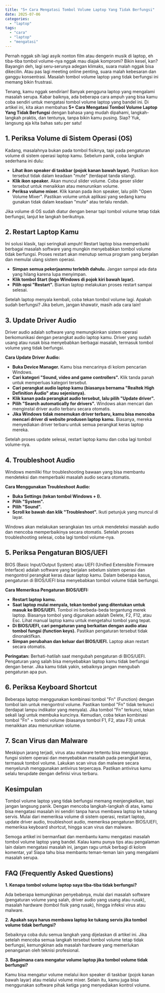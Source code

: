 ```yaml
---
title: "5+ Cara Mengatasi Tombol Volume Laptop Yang Tidak Berfungsi"
date: 2025-07-06
categories: 
  - "laptop"
tags: 
  - "cara"
  - "laptop"
  - "mengatasi"
---
```


Pernah nggak sih lagi asyik nonton film atau dengerin musik di laptop, eh tiba-tiba tombol volume-nya nggak mau diajak kompromi? Bikin kesel, kan? Bayangin deh, lagi seru-serunya adegan klimaks, suara malah nggak bisa dikecilin. Atau pas lagi meeting online penting, suara malah kebesaran dan ganggu konsentrasi. Masalah tombol volume laptop yang tidak berfungsi ini memang bikin frustrasi.

Tenang, kamu nggak sendirian! Banyak pengguna laptop yang mengalami masalah serupa. Kabar baiknya, ada beberapa cara ampuh yang bisa kamu coba sendiri untuk mengatasi tombol volume laptop yang bandel ini. Di artikel ini, kita akan membahas **5+ Cara Mengatasi Tombol Volume Laptop Yang Tidak Berfungsi** dengan bahasa yang mudah dipahami, langkah-langkah praktis, dan tentunya, tanpa bikin kamu pusing. Siap? Yuk, langsung aja kita bahas satu per satu!

## 1\. Periksa Volume di Sistem Operasi (OS)

Kadang, masalahnya bukan pada tombol fisiknya, tapi pada pengaturan volume di sistem operasi laptop kamu. Sebelum panik, coba langkah sederhana ini dulu:

- **Lihat ikon speaker di taskbar (pojok kanan bawah layar).** Pastikan ikon tersebut tidak dalam keadaan "mute" (terdapat tanda silang).
- **Klik ikon speaker.** Akan muncul slider volume. Coba geser slider tersebut untuk menaikkan atau menurunkan volume.
- **Periksa volume mixer.** Klik kanan pada ikon speaker, lalu pilih "Open Volume Mixer". Pastikan volume untuk aplikasi yang sedang kamu gunakan tidak dalam keadaan "mute" atau terlalu rendah.

Jika volume di OS sudah diatur dengan benar tapi tombol volume tetap tidak berfungsi, lanjut ke langkah berikutnya.

## 2\. Restart Laptop Kamu

Ini solusi klasik, tapi seringkali ampuh! Restart laptop bisa memperbaiki berbagai masalah software yang mungkin menyebabkan tombol volume tidak berfungsi. Proses restart akan menutup semua program yang berjalan dan memulai ulang sistem operasi.

- **Simpan semua pekerjaanmu terlebih dahulu.** Jangan sampai ada data yang hilang karena lupa menyimpan.
- **Klik tombol Start (logo Windows di pojok kiri bawah layar).**
- **Pilih opsi "Restart".** Biarkan laptop melakukan proses restart sampai selesai.

Setelah laptop menyala kembali, coba tekan tombol volume lagi. Apakah sudah berfungsi? Jika belum, jangan khawatir, masih ada cara lain!

## 3\. Update Driver Audio

Driver audio adalah software yang memungkinkan sistem operasi berkomunikasi dengan perangkat audio laptop kamu. Driver yang sudah usang atau rusak bisa menyebabkan berbagai masalah, termasuk tombol volume yang tidak berfungsi.

**Cara Update Driver Audio:**

- **Buka Device Manager.** Kamu bisa mencarinya di kolom pencarian Windows.
- **Cari kategori "Sound, video and game controllers".** Klik tanda panah untuk memperluas kategori tersebut.
- **Cari perangkat audio laptop kamu (biasanya bernama "Realtek High Definition Audio" atau sejenisnya).**
- **Klik kanan pada perangkat audio tersebut, lalu pilih "Update driver".**
- **Pilih "Search automatically for drivers".** Windows akan mencari dan menginstal driver audio terbaru secara otomatis.
- **Jika Windows tidak menemukan driver terbaru, kamu bisa mencoba mencari driver di website produsen laptop kamu.** Biasanya, mereka menyediakan driver terbaru untuk semua perangkat keras laptop mereka.

Setelah proses update selesai, restart laptop kamu dan coba lagi tombol volume-nya.

## 4\. Troubleshoot Audio

Windows memiliki fitur troubleshooting bawaan yang bisa membantu mendeteksi dan memperbaiki masalah audio secara otomatis.

**Cara Menggunakan Troubleshoot Audio:**

- **Buka Settings (tekan tombol Windows + I).**
- **Pilih "System".**
- **Pilih "Sound".**
- **Scroll ke bawah dan klik "Troubleshoot".** Ikuti petunjuk yang muncul di layar.

Windows akan melakukan serangkaian tes untuk mendeteksi masalah audio dan mencoba memperbaikinya secara otomatis. Setelah proses troubleshooting selesai, coba lagi tombol volume-nya.

## 5\. Periksa Pengaturan BIOS/UEFI

BIOS (Basic Input/Output System) atau UEFI (Unified Extensible Firmware Interface) adalah software yang berjalan sebelum sistem operasi dan mengontrol perangkat keras dasar laptop kamu. Dalam beberapa kasus, pengaturan di BIOS/UEFI bisa menyebabkan tombol volume tidak berfungsi.

**Cara Memeriksa Pengaturan BIOS/UEFI:**

- **Restart laptop kamu.**
- **Saat laptop mulai menyala, tekan tombol yang ditentukan untuk masuk ke BIOS/UEFI.** Tombol ini berbeda-beda tergantung merek laptop. Biasanya tombol yang digunakan adalah Delete, F2, F12, atau Esc. Lihat manual laptop kamu untuk mengetahui tombol yang tepat.
- **Di BIOS/UEFI, cari pengaturan yang berkaitan dengan audio atau tombol fungsi (function keys).** Pastikan pengaturan tersebut tidak dinonaktifkan.
- **Simpan perubahan dan keluar dari BIOS/UEFI.** Laptop akan restart secara otomatis.

**Peringatan:** Berhati-hatilah saat mengubah pengaturan di BIOS/UEFI. Pengaturan yang salah bisa menyebabkan laptop kamu tidak berfungsi dengan benar. Jika kamu tidak yakin, sebaiknya jangan mengubah pengaturan apa pun.

## 6\. Periksa Keyboard Shortcut

Beberapa laptop menggunakan kombinasi tombol "Fn" (Function) dengan tombol lain untuk mengontrol volume. Pastikan tombol "Fn" tidak terkunci (terdapat lampu indikator yang menyala). Jika tombol "Fn" terkunci, tekan sekali lagi untuk membuka kuncinya. Kemudian, coba tekan kombinasi tombol "Fn" + tombol volume (biasanya tombol F1, F2, atau F3) untuk menaikkan atau menurunkan volume.

## 7\. Scan Virus dan Malware

Meskipun jarang terjadi, virus atau malware tertentu bisa mengganggu fungsi sistem operasi dan menyebabkan masalah pada perangkat keras, termasuk tombol volume. Lakukan scan virus dan malware secara menyeluruh menggunakan antivirus terpercaya. Pastikan antivirus kamu selalu terupdate dengan definisi virus terbaru.

## Kesimpulan

Tombol volume laptop yang tidak berfungsi memang menjengkelkan, tapi jangan langsung panik. Dengan mencoba langkah-langkah di atas, kamu bisa mengatasi masalah ini sendiri tanpa harus membawa laptop ke tukang servis. Mulai dari memeriksa volume di sistem operasi, restart laptop, update driver audio, troubleshoot audio, memeriksa pengaturan BIOS/UEFI, memeriksa keyboard shortcut, hingga scan virus dan malware.

Semoga artikel ini bermanfaat dan membantu kamu mengatasi masalah tombol volume laptop yang bandel. Kalau kamu punya tips atau pengalaman lain dalam mengatasi masalah ini, jangan ragu untuk berbagi di kolom komentar, ya! Siapa tahu bisa membantu teman-teman lain yang mengalami masalah serupa.

## FAQ (Frequently Asked Questions)

**1\. Kenapa tombol volume laptop saya tiba-tiba tidak berfungsi?**

Ada beberapa kemungkinan penyebabnya, mulai dari masalah software (pengaturan volume yang salah, driver audio yang usang atau rusak), masalah hardware (tombol fisik yang rusak), hingga infeksi virus atau malware.

**2\. Apakah saya harus membawa laptop ke tukang servis jika tombol volume tidak berfungsi?**

Sebaiknya coba dulu semua langkah yang dijelaskan di artikel ini. Jika setelah mencoba semua langkah tersebut tombol volume tetap tidak berfungsi, kemungkinan ada masalah hardware yang memerlukan penanganan oleh teknisi profesional.

**3\. Bagaimana cara mengatur volume laptop jika tombol volume tidak berfungsi?**

Kamu bisa mengatur volume melalui ikon speaker di taskbar (pojok kanan bawah layar) atau melalui volume mixer. Selain itu, kamu juga bisa menggunakan software pihak ketiga yang menyediakan kontrol volume.
